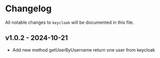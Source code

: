 # Changelog

All notable changes to `keycloak` will be documented in this file.

## v1.0.2 - 2024-10-21

- Add new method getUserByUsername return one user from keycloak
